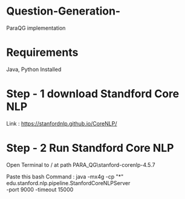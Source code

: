 # Question-Generation-
ParaQG implementation


# Requirements
Java, Python Installed 

# Step - 1 download Standford Core NLP 
Link : https://stanfordnlp.github.io/CoreNLP/

# Step - 2 Run Standford Core NLP 

Open Terminal to / at path PARA_QG\stanford-corenlp-4.5.7

Paste this bash Command :
java -mx4g -cp "*" edu.stanford.nlp.pipeline.StanfordCoreNLPServer \
  -port 9000 -timeout 15000
